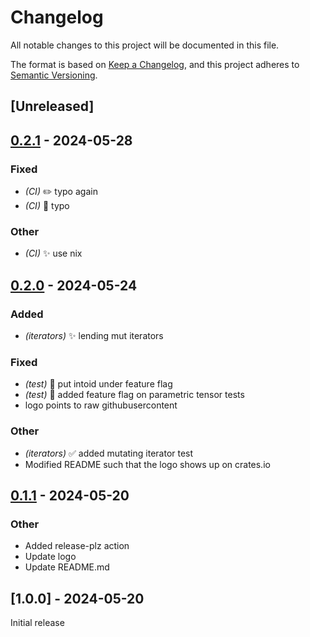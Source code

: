 # Changelog
All notable changes to this project will be documented in this file.

The format is based on [Keep a Changelog](https://keepachangelog.com/en/1.0.0/),
and this project adheres to [Semantic Versioning](https://semver.org/spec/v2.0.0.html).

## [Unreleased]

## [0.2.1](https://github.com/alphal00p/spenso/compare/v0.2.0...v0.2.1) - 2024-05-28

### Fixed
- *(CI)* :pencil2: typo again
- *(CI)* :bug: typo

### Other
- *(CI)* :sparkles: use nix

## [0.2.0](https://github.com/alphal00p/spenso/compare/v0.1.1...v0.2.0) - 2024-05-24

### Added
- *(iterators)* :sparkles: lending mut iterators

### Fixed
- *(test)* :bug: put intoid under feature flag
- *(test)* :bug: added feature flag on parametric tensor tests
- logo points to raw githubusercontent

### Other
- *(iterators)* :white_check_mark: added mutating iterator test
- Modified README such that the logo shows up on crates.io

## [0.1.1](https://github.com/alphal00p/spenso/compare/v0.1.0...v0.1.1) - 2024-05-20

### Other
- Added release-plz action
- Update logo
- Update README.md


## [1.0.0] - 2024-05-20

Initial release
